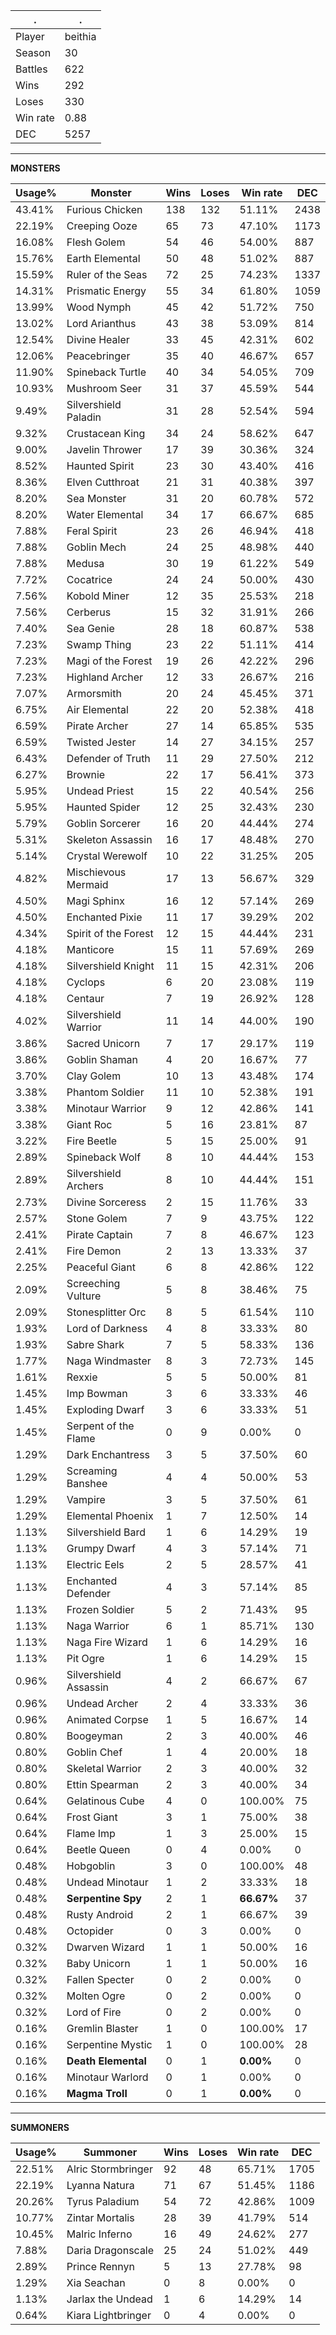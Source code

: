 .|.
|-|-
Player|beithia
Season|30
Battles|622
Wins|292
Loses|330
Win rate|0.88
DEC|5257

---
**MONSTERS**

Usage%|Monster|Wins|Loses|Win rate|DEC|
-|-|-|-|-|-|
43.41%|Furious Chicken|138|132|51.11%|2438|
22.19%|Creeping Ooze|65|73|47.10%|1173|
16.08%|Flesh Golem|54|46|54.00%|887|
15.76%|Earth Elemental|50|48|51.02%|887|
15.59%|Ruler of the Seas|72|25|74.23%|1337|
14.31%|Prismatic Energy|55|34|61.80%|1059|
13.99%|Wood Nymph|45|42|51.72%|750|
13.02%|Lord Arianthus|43|38|53.09%|814|
12.54%|Divine Healer|33|45|42.31%|602|
12.06%|Peacebringer|35|40|46.67%|657|
11.90%|Spineback Turtle|40|34|54.05%|709|
10.93%|Mushroom Seer|31|37|45.59%|544|
9.49%|Silvershield Paladin|31|28|52.54%|594|
9.32%|Crustacean King|34|24|58.62%|647|
9.00%|Javelin Thrower|17|39|30.36%|324|
8.52%|Haunted Spirit|23|30|43.40%|416|
8.36%|Elven Cutthroat|21|31|40.38%|397|
8.20%|Sea Monster|31|20|60.78%|572|
8.20%|Water Elemental|34|17|66.67%|685|
7.88%|Feral Spirit|23|26|46.94%|418|
7.88%|Goblin Mech|24|25|48.98%|440|
7.88%|Medusa|30|19|61.22%|549|
7.72%|Cocatrice|24|24|50.00%|430|
7.56%|Kobold Miner|12|35|25.53%|218|
7.56%|Cerberus|15|32|31.91%|266|
7.40%|Sea Genie|28|18|60.87%|538|
7.23%|Swamp Thing|23|22|51.11%|414|
7.23%|Magi of the Forest|19|26|42.22%|296|
7.23%|Highland Archer|12|33|26.67%|216|
7.07%|Armorsmith|20|24|45.45%|371|
6.75%|Air Elemental|22|20|52.38%|418|
6.59%|Pirate Archer|27|14|65.85%|535|
6.59%|Twisted Jester|14|27|34.15%|257|
6.43%|Defender of Truth|11|29|27.50%|212|
6.27%|Brownie|22|17|56.41%|373|
5.95%|Undead Priest|15|22|40.54%|256|
5.95%|Haunted Spider|12|25|32.43%|230|
5.79%|Goblin Sorcerer|16|20|44.44%|274|
5.31%|Skeleton Assassin|16|17|48.48%|270|
5.14%|Crystal Werewolf|10|22|31.25%|205|
4.82%|Mischievous Mermaid|17|13|56.67%|329|
4.50%|Magi Sphinx|16|12|57.14%|269|
4.50%|Enchanted Pixie|11|17|39.29%|202|
4.34%|Spirit of the Forest|12|15|44.44%|231|
4.18%|Manticore|15|11|57.69%|269|
4.18%|Silvershield Knight|11|15|42.31%|206|
4.18%|Cyclops|6|20|23.08%|119|
4.18%|Centaur|7|19|26.92%|128|
4.02%|Silvershield Warrior|11|14|44.00%|190|
3.86%|Sacred Unicorn|7|17|29.17%|119|
3.86%|Goblin Shaman|4|20|16.67%|77|
3.70%|Clay Golem|10|13|43.48%|174|
3.38%|Phantom Soldier|11|10|52.38%|191|
3.38%|Minotaur Warrior|9|12|42.86%|141|
3.38%|Giant Roc|5|16|23.81%|87|
3.22%|Fire Beetle|5|15|25.00%|91|
2.89%|Spineback Wolf|8|10|44.44%|153|
2.89%|Silvershield Archers|8|10|44.44%|151|
2.73%|Divine Sorceress|2|15|11.76%|33|
2.57%|Stone Golem|7|9|43.75%|122|
2.41%|Pirate Captain|7|8|46.67%|123|
2.41%|Fire Demon|2|13|13.33%|37|
2.25%|Peaceful Giant|6|8|42.86%|122|
2.09%|Screeching Vulture|5|8|38.46%|75|
2.09%|Stonesplitter Orc|8|5|61.54%|110|
1.93%|Lord of Darkness|4|8|33.33%|80|
1.93%|Sabre Shark|7|5|58.33%|136|
1.77%|Naga Windmaster|8|3|72.73%|145|
1.61%|Rexxie|5|5|50.00%|81|
1.45%|Imp Bowman|3|6|33.33%|46|
1.45%|Exploding Dwarf|3|6|33.33%|51|
1.45%|Serpent of the Flame|0|9|0.00%|0|
1.29%|Dark Enchantress|3|5|37.50%|60|
1.29%|Screaming Banshee|4|4|50.00%|53|
1.29%|Vampire|3|5|37.50%|61|
1.29%|Elemental Phoenix|1|7|12.50%|14|
1.13%|Silvershield Bard|1|6|14.29%|19|
1.13%|Grumpy Dwarf|4|3|57.14%|71|
1.13%|Electric Eels|2|5|28.57%|41|
1.13%|Enchanted Defender|4|3|57.14%|85|
1.13%|Frozen Soldier|5|2|71.43%|95|
1.13%|Naga Warrior|6|1|85.71%|130|
1.13%|Naga Fire Wizard|1|6|14.29%|16|
1.13%|Pit Ogre|1|6|14.29%|15|
0.96%|Silvershield Assassin|4|2|66.67%|67|
0.96%|Undead Archer|2|4|33.33%|36|
0.96%|Animated Corpse|1|5|16.67%|14|
0.80%|Boogeyman|2|3|40.00%|46|
0.80%|Goblin Chef|1|4|20.00%|18|
0.80%|Skeletal Warrior|2|3|40.00%|32|
0.80%|Ettin Spearman|2|3|40.00%|34|
0.64%|Gelatinous Cube|4|0|100.00%|75|
0.64%|Frost Giant|3|1|75.00%|38|
0.64%|Flame Imp|1|3|25.00%|15|
0.64%|Beetle Queen|0|4|0.00%|0|
0.48%|Hobgoblin|3|0|100.00%|48|
0.48%|Undead Minotaur|1|2|33.33%|18|
0.48%|**Serpentine Spy**|2|1|**66.67%**|37|
0.48%|Rusty Android|2|1|66.67%|39|
0.48%|Octopider|0|3|0.00%|0|
0.32%|Dwarven Wizard|1|1|50.00%|16|
0.32%|Baby Unicorn|1|1|50.00%|16|
0.32%|Fallen Specter|0|2|0.00%|0|
0.32%|Molten Ogre|0|2|0.00%|0|
0.32%|Lord of Fire|0|2|0.00%|0|
0.16%|Gremlin Blaster|1|0|100.00%|17|
0.16%|Serpentine Mystic|1|0|100.00%|28|
0.16%|**Death Elemental**|0|1|**0.00%**|0|
0.16%|Minotaur Warlord|0|1|0.00%|0|
0.16%|**Magma Troll**|0|1|**0.00%**|0|

---
**SUMMONERS**

Usage%|Summoner|Wins|Loses|Win rate|DEC|
-|-|-|-|-|-|
22.51%|Alric Stormbringer|92|48|65.71%|1705|
22.19%|Lyanna Natura|71|67|51.45%|1186|
20.26%|Tyrus Paladium|54|72|42.86%|1009|
10.77%|Zintar Mortalis|28|39|41.79%|514|
10.45%|Malric Inferno|16|49|24.62%|277|
7.88%|Daria Dragonscale|25|24|51.02%|449|
2.89%|Prince Rennyn|5|13|27.78%|98|
1.29%|Xia Seachan|0|8|0.00%|0|
1.13%|Jarlax the Undead|1|6|14.29%|14|
0.64%|Kiara Lightbringer|0|4|0.00%|0|
